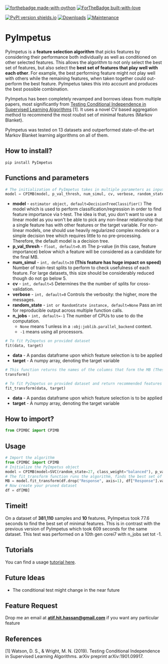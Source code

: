 [![forthebadge made-with-python](http://ForTheBadge.com/images/badges/made-with-python.svg)](https://www.python.org/)
[![ForTheBadge built-with-love](http://ForTheBadge.com/images/badges/built-with-love.svg)](https://github.com/atif-hassan/)

[![PyPI version shields.io](https://img.shields.io/pypi/v/PyImpetus.svg)](https://pypi.python.org/pypi/PyImpetus/)
[![Downloads](https://pepy.tech/badge/PyImpetus)](https://pepy.tech/project/PyImpetus)
[![Maintenance](https://img.shields.io/badge/Maintained%3F-yes-green.svg)](https://github.com/atif-hassan/PyImpetus/commits/master)
# PyImpetus
PyImpetus is a **feature selection algorithm** that picks features by considering their performance both individually as well as conditioned on other selected features. This allows the algorithm to not only select the best set of features, but also select the **best set of features that play well with each other**. For example, the best performing feature might not play well with others while the remaining features, when taken together could out-perform the best feature. PyImpetus takes this into account and produces the best possible combination.

PyImpetus has been completely revamped and borrows ideas from multiple papers, most significantly from [Testing Conditional Independence in Supervised Learning Algorithms](https://arxiv.org/abs/1901.09917) [1]. It uses a novel CV based aggregation method to recommend the most roubst set of minimal features (Markov Blanket).

PyImpetus was tested on 13 datasets and outperformed state-of-the-art Markov Blanket learning algorithms on all of them.

## How to install?
```pip install PyImpetus```

## Functions and parameters
```python
# The initialization of PyImpetus takes in multiple parameters as input
model = CPIMB(model, p_val_thresh, num_simul, cv, verbose, random_state, n_jobs)
```
- **model** - `estimator object, default=DecisionTreeClassifier()` The model which is used to perform classification/regression in order to find feature importance via t-test. The idea is that, you don't want to use a linear model as you won't be able to pick any non-linear relationship that a single feature has with other features or the target variable. For non-linear models, one should use heavily regularized complex models or a simple decision tree which requires little to no pre-processing. Therefore, the default model is a decision tree.
- **p_val_thresh** - `float, default=0.05` The p-value (in this case, feature importance) below which a feature will be considered as a candidate for the final MB.
- **num_simul** - `int, default=30` **(This feature has huge impact on speed)** Number of train-test splits to perform to check usefulness of each feature. For large datasets, this size should be considerably reduced though do not go below 5.
- **cv** - `int, default=5` Determines the the number of splits for cross-validation.	
- **verbose** - `int, default=0` Controls the verbosity: the higher, more the messages.
- **random_state** - `int or RandomState instance, default=None` Pass an int for reproducible output across multiple function calls.
- **n_jobs** - `int, default=-1` The number of CPUs to use to do the computation.
	- `None` means 1 unless in a `:obj:joblib.parallel_backend` context.
	- `-1` means using all processors.

```python
# To fit PyImpetus on provided dataset
fit(data, target)
```
- **data** - A pandas dataframe upon which feature selection is to be applied
- **target** - A numpy array, denoting the target variable

```python
# This function returns the names of the columns that form the MB (These are the recommended features)
transform()
```

```python
# To fit PyImpetus on provided dataset and return recommended features
fit_transform(data, target)
```
- **data** - A pandas dataframe upon which feature selection is to be applied
- **target** - A numpy array, denoting the target variable

## How to import?
```python
from CPIMBC import CPIMB
```

## Usage
```python
# Import the algorithm
from CPIMBC import CPIMB
# Initialize the PyImpetus object
model = CPIMB(model=SVC(random_state=27, class_weight="balanced"), p_val_thresh=0.05, num_simul=30, cv=5, random_state=27, n_jobs=-1, verbose=2)
# The fit_transform function runs the algorithm, finds the best set of features and returns the recommended features
MB = model.fit_transform(df.drop("Response", axis=1), df["Response"].values)
# Now create your pruned dataset
df = df[MB]
```

## Timeit!
On a dataset of **381,110** samples and **10** features, PyImpetus took 77.6 seconds to find the best set of minimal features. This is in contrast with the previous version of PyImpetus which took 609 seconds for the same dataset. This test was performed on a 10th gen corei7 with n_jobs set tot -1.

## Tutorials
You can find a usage [tutorial here](https://github.com/atif-hassan/PyImpetus/blob/master/tutorials/Tutorial.ipynb).

## Future Ideas
- The conditional test might change in the near future

## Feature Request
Drop me an email at **atif.hit.hassan@gmail.com** if you want any particular feature

## References
<a id="1">[1]</a>
Watson, D. S., & Wright, M. N. (2019).
Testing Conditional Independence in Supervised Learning Algorithms.
arXiv preprint arXiv:1901.09917.
